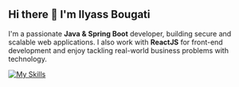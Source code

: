 ## Hi there 👋 I'm Ilyass Bougati

I'm a passionate **Java & Spring Boot** developer, building secure and scalable web applications. I also work with **ReactJS** for front-end development and enjoy tackling real-world business problems with technology.  


[![My Skills](https://skillicons.dev/icons?i=js,html,css,bootstrap,react,materialui,java,spring,py,flask,fastapi,mongodb,mysql,postgres,postman,ubuntu,git,github,docker&perline=12)](https://skillicons.dev)
